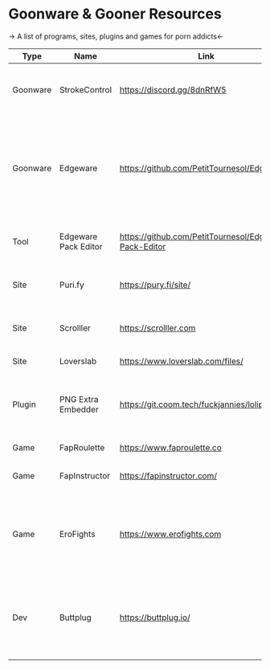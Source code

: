# Goonware & Gooner Resources
-> A list of programs, sites, plugins and games for porn addicts<-

Type | Name | Link | Description
------- | ------ | ------ | ------
Goonware | StrokeControl | https://discord.gg/8dnRfW5 | "Virtual Dom" program, micromanages your porn habits
Goonware | Edgeware | https://github.com/PetitTournesol/Edgeware | "Elsavirus"-Style goonware, with a ton of customization to make your PC do things, like plastering your screen with porn.
Tool | Edgeware Pack Editor | https://github.com/PetitTournesol/Edgeware-Pack-Editor | Editor for making Edgeware packages.
Site | Puri.fy | https://pury.fi/site/ | AI driven censoring for porn (hentai in particular).
Site | Scrolller | https://scrolller.com | Turns Subreddits into endless porn scrollers.
Site | Loverslab | https://www.loverslab.com/files/ | Sex mods for videogames.
Plugin | PNG Extra Embedder | https://git.coom.tech/fuckjannies/lolipiss | "PEE" secretly embedds pictures, videos and messages in 4chan posts.
Game | FapRoulette | https://www.faproulette.co | Gamified fap instructions.
Game | FapInstructor | https://fapinstructor.com/ | Cockhero type of game with instructions.
Game | EroFights | https://www.erofights.com | Turn-based open-source game to have sex or other stuff with people. Can be used for wankbattles.
Dev | Buttplug | https://buttplug.io/ | Let's you control most of your toys from one API or routing controller vibration to your sex toy.
